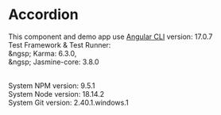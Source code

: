# Accordion

This component and demo app use [Angular CLI](https://github.com/angular/angular-cli) version: 17.0.7  <br />
Test Framework & Test Runner:  <br />
  &ngsp;&nbsp;Karma: 6.3.0,  <br />
  &ngsp;&nbsp;Jasmine-core: 3.8.0  <br /><br />

System NPM version: 9.5.1  <br />
System Node version: 18.14.2  <br />
System Git version: 2.40.1.windows.1  <br />
